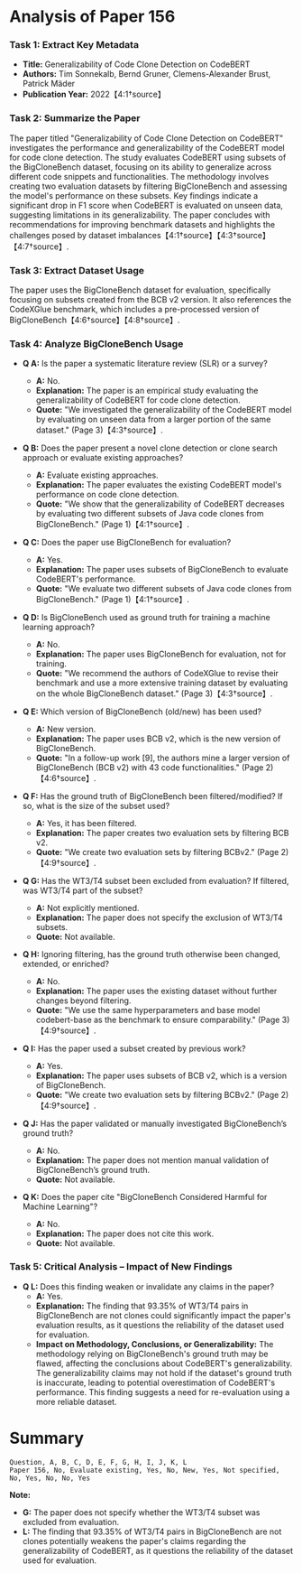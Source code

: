 # Analysis of Paper 156

### Task 1: Extract Key Metadata

- **Title:** Generalizability of Code Clone Detection on CodeBERT
- **Authors:** Tim Sonnekalb, Bernd Gruner, Clemens-Alexander Brust, Patrick Mäder
- **Publication Year:** 2022【4:1†source】

### Task 2: Summarize the Paper

The paper titled "Generalizability of Code Clone Detection on CodeBERT" investigates the performance and generalizability of the CodeBERT model for code clone detection. The study evaluates CodeBERT using subsets of the BigCloneBench dataset, focusing on its ability to generalize across different code snippets and functionalities. The methodology involves creating two evaluation datasets by filtering BigCloneBench and assessing the model's performance on these subsets. Key findings indicate a significant drop in F1 score when CodeBERT is evaluated on unseen data, suggesting limitations in its generalizability. The paper concludes with recommendations for improving benchmark datasets and highlights the challenges posed by dataset imbalances【4:1†source】【4:3†source】【4:7†source】.

### Task 3: Extract Dataset Usage

The paper uses the BigCloneBench dataset for evaluation, specifically focusing on subsets created from the BCB v2 version. It also references the CodeXGlue benchmark, which includes a pre-processed version of BigCloneBench【4:6†source】【4:8†source】.

### Task 4: Analyze BigCloneBench Usage

- **Q A:** Is the paper a systematic literature review (SLR) or a survey?
  - **A:** No.
  - **Explanation:** The paper is an empirical study evaluating the generalizability of CodeBERT for code clone detection.
  - **Quote:** "We investigated the generalizability of the CodeBERT model by evaluating on unseen data from a larger portion of the same dataset." (Page 3)【4:3†source】.

- **Q B:** Does the paper present a novel clone detection or clone search approach or evaluate existing approaches?
  - **A:** Evaluate existing approaches.
  - **Explanation:** The paper evaluates the existing CodeBERT model's performance on code clone detection.
  - **Quote:** "We show that the generalizability of CodeBERT decreases by evaluating two different subsets of Java code clones from BigCloneBench." (Page 1)【4:1†source】.

- **Q C:** Does the paper use BigCloneBench for evaluation?
  - **A:** Yes.
  - **Explanation:** The paper uses subsets of BigCloneBench to evaluate CodeBERT's performance.
  - **Quote:** "We evaluate two different subsets of Java code clones from BigCloneBench." (Page 1)【4:1†source】.

- **Q D:** Is BigCloneBench used as ground truth for training a machine learning approach?
  - **A:** No.
  - **Explanation:** The paper uses BigCloneBench for evaluation, not for training.
  - **Quote:** "We recommend the authors of CodeXGlue to revise their benchmark and use a more extensive training dataset by evaluating on the whole BigCloneBench dataset." (Page 3)【4:3†source】.

- **Q E:** Which version of BigCloneBench (old/new) has been used?
  - **A:** New version.
  - **Explanation:** The paper uses BCB v2, which is the new version of BigCloneBench.
  - **Quote:** "In a follow-up work [9], the authors mine a larger version of BigCloneBench (BCB v2) with 43 code functionalities." (Page 2)【4:6†source】.

- **Q F:** Has the ground truth of BigCloneBench been filtered/modified? If so, what is the size of the subset used?
  - **A:** Yes, it has been filtered.
  - **Explanation:** The paper creates two evaluation sets by filtering BCB v2.
  - **Quote:** "We create two evaluation sets by filtering BCBv2." (Page 2)【4:9†source】.

- **Q G:** Has the WT3/T4 subset been excluded from evaluation? If filtered, was WT3/T4 part of the subset?
  - **A:** Not explicitly mentioned.
  - **Explanation:** The paper does not specify the exclusion of WT3/T4 subsets.
  - **Quote:** Not available.

- **Q H:** Ignoring filtering, has the ground truth otherwise been changed, extended, or enriched?
  - **A:** No.
  - **Explanation:** The paper uses the existing dataset without further changes beyond filtering.
  - **Quote:** "We use the same hyperparameters and base model codebert-base as the benchmark to ensure comparability." (Page 3)【4:9†source】.

- **Q I:** Has the paper used a subset created by previous work?
  - **A:** Yes.
  - **Explanation:** The paper uses subsets of BCB v2, which is a version of BigCloneBench.
  - **Quote:** "We create two evaluation sets by filtering BCBv2." (Page 2)【4:9†source】.

- **Q J:** Has the paper validated or manually investigated BigCloneBench’s ground truth?
  - **A:** No.
  - **Explanation:** The paper does not mention manual validation of BigCloneBench’s ground truth.
  - **Quote:** Not available.

- **Q K:** Does the paper cite "BigCloneBench Considered Harmful for Machine Learning"?
  - **A:** No.
  - **Explanation:** The paper does not cite this work.
  - **Quote:** Not available.

### Task 5: Critical Analysis – Impact of New Findings

- **Q L:** Does this finding weaken or invalidate any claims in the paper?
  - **A:** Yes.
  - **Explanation:** The finding that 93.35% of WT3/T4 pairs in BigCloneBench are not clones could significantly impact the paper's evaluation results, as it questions the reliability of the dataset used for evaluation.
  - **Impact on Methodology, Conclusions, or Generalizability:** The methodology relying on BigCloneBench's ground truth may be flawed, affecting the conclusions about CodeBERT's generalizability. The generalizability claims may not hold if the dataset's ground truth is inaccurate, leading to potential overestimation of CodeBERT's performance. This finding suggests a need for re-evaluation using a more reliable dataset.

# Summary

```plaintext
Question, A, B, C, D, E, F, G, H, I, J, K, L
Paper 156, No, Evaluate existing, Yes, No, New, Yes, Not specified, No, Yes, No, No, Yes
```

**Note:**  
- **G:** The paper does not specify whether the WT3/T4 subset was excluded from evaluation.
- **L:** The finding that 93.35% of WT3/T4 pairs in BigCloneBench are not clones potentially weakens the paper's claims regarding the generalizability of CodeBERT, as it questions the reliability of the dataset used for evaluation.
